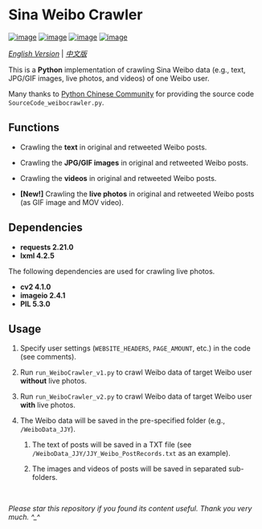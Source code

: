 # Sina Weibo Crawler

[![image](https://img.shields.io/badge/license-MIT-green.svg)](https://github.com/HeZhang1994/weibo-crawler/blob/master/LICENSE)
[![image](https://img.shields.io/badge/python-3.7-blue.svg)]()
[![image](https://img.shields.io/badge/status-stable-brightgreen.svg)]()
[![image](https://img.shields.io/badge/build-passing-brightgreen.svg)]()

[*English Version*](https://github.com/HeZhang1994/weibo-crawler/blob/master/README.md) | [*中文版*](https://github.com/HeZhang1994/weibo-crawler/blob/master/README-cn.md)

This is a **Python** implementation of crawling Sina Weibo data (e.g., text, JPG/GIF images, live photos, and videos) of one Weibo user.

Many thanks to [Python Chinese Community](https://blog.csdn.net/BF02jgtRS00XKtCx/article/details/79547627) for providing the source code `SourceCode_weibocrawler.py`.

## Functions

- Crawling the **text** in original and retweeted Weibo posts.

- Crawling the **JPG/GIF images** in original and retweeted Weibo posts.

- Crawling the **videos** in original and retweeted Weibo posts.

- **[New!]** Crawling the **live photos** in original and retweeted Weibo posts (as GIF image and MOV video).

## Dependencies

* __requests 2.21.0__
* __lxml 4.2.5__

The following dependencies are used for crawling live photos.

* __cv2 4.1.0__
* __imageio 2.4.1__
* __PIL 5.3.0__

## Usage

1. Specify user settings (`WEBSITE_HEADERS`, `PAGE_AMOUNT`, etc.) in the code (see comments).

2. Run `run_WeiboCrawler_v1.py` to crawl Weibo data of target Weibo user **without** live photos.

3. Run `run_WeiboCrawler_v2.py` to crawl Weibo data of target Weibo user **with** live photos.

4. The Weibo data will be saved in the pre-specified folder (e.g., `/WeiboData_JJY`).

    1. The text of posts will be saved in a TXT file (see `/WeiboData_JJY/JJY_Weibo_PostRecords.txt` as an example).

    2. The images and videos of posts will be saved in separated sub-folders.

<br>

<i>Please star this repository if you found its content useful. Thank you very much. ^_^</i>

